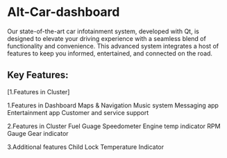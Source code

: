 # Alt-Car-dashboard
Our state-of-the-art car infotainment system, developed with Qt, is designed to elevate your driving experience with a seamless blend of functionality and convenience. This advanced system integrates a host of features to
keep you informed, entertained, and connected on the road.

 ## Key Features:
[1.Features in Cluster]

1.Features in Dashboard
    Maps & Navigation
    Music system
    Messaging app
    Entertainment app
    Customer and service support

2.Features in Cluster
    Fuel Guage
    Speedometer
    Engine temp indicator
    RPM Gauge
    Gear indicator

3.Additional features
    Child Lock
    Temperature Indicator
    
